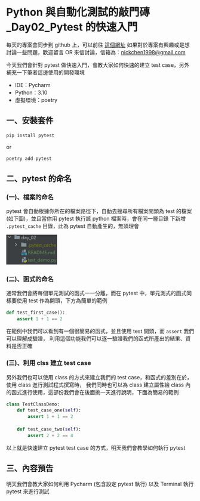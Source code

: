 # Python 與自動化測試的敲門磚_Day02_Pytest 的快速入門
每天的專案會同步到 github 上，可以前往 [這個網址](https://github.com/nickchen1998/2022_ithelp_marathon)
如果對於專案有興趣或是想討論一些問題，歡迎留言 OR 來信討論，信箱為：nickchen1998@gmail.com

今天我們會針對 pytest 做快速入門，會教大家如何快速的建立 test case，另外補充一下筆者這邊使用的開發環境
- IDE：Pycharm
- Python：3.10
- 虛擬環境：poetry

## 一、安裝套件
```bash
pip install pytest
```
or 
```bash
poetry add pytest
```

## 二、pytest 的命名
### (一)、檔案的命名
pytest 會自動根據你所在的檔案路徑下，自動去搜尋所有檔案開頭為 test 的檔案 (如下圖)，並且當你用 pytest 執行該 python 檔案時，會在同一層目錄
下新增 `.pytest_cache` 目錄，此為 pytest 自動產生的，無須理會

![img.png](test_file.png)

### (二)、函式的命名
通常我們會將每個單元測試的函式一一分離，而在 pytest 中，單元測式的函式同樣要使用 test 作為開頭，下方為簡單的範例
```python
def test_first_case():
    assert 1 + 1 == 2
```
在範例中我們可以看到有一個很簡易的函式，並且使用 test 開頭，而 `assert` 我們可以理解成驗證，
利用這個功能我們可以逐一驗證我們的函式所產出的結果、資料是否正確

### (三)、利用 clss 建立 test case
另外我們也可以使用 class 的方式來建立我們的 test case，和函式的差別在於，使用 class 進行測試程式撰寫時，
我們同時也可以為 class 建立屬性給 class 內的函式進行使用，這部份我們會在後面挑一天進行說明，下面為簡易的範例
```python
class TestClassDemo:
    def test_case_one(self):
        assert 1 + 1 == 2

    def test_case_two(self):
        assert 2 + 2 == 4
```

以上就是快速建立 pytest test case 的方式，明天我們會教學如何執行 pytest

## 三、內容預告
明天我們會教大家如何利用 Pycharm (包含設定 pytest 執行) 以及 Terminal 執行 pytest 來進行測試